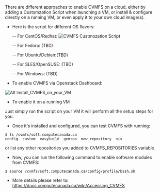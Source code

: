 

There are different approaches to enable CVMFS on a cloud, either by adding a Customzation Script when launching a VM, or install & configure directly on a running VM, or even apply it to your own cloud image(s). 

* Here is the script for different OS flavors:

  -- For CentOS/Redhat: ![CVMFS Custmozation Script](https://github.com/ualberta-rcg/public/blob/master/cloud-bootcamp/CVMFS/custom_script)

  -- For Fedora: (TBD) 

  -- For Ubuntu/Debian:(TBD) 

  -- For SLES/OpenSUSE: (TBD) 

  -- For Windows: (TBD) 


* To enable CVMFS via Openstack Dashboard:

![Alt Install_CVMFS_on_your_VM](https://user-images.githubusercontent.com/73720293/97760381-a80ae600-1ac8-11eb-904f-5861c93d6bd8.png)



* To enable it on a running VM

Just simply run the script on your VM it will perform all the setup steps for you.  


* Once it's installed and configured, you can test CVMFS with running:

```
$ ls /cvmfs/soft.computecanada.ca
config  custom  easybuild  gentoo  new_repository  nix
```

or list any other repositories you added to CVMFS_REPOSITORIES variable. 


* Now, you can run the following command to enable software modules from CVMFS:

`$ source /cvmfs/soft.computecanada.ca/config/profile/bash.sh`

* More details please refer to: https://docs.computecanada.ca/wiki/Accessing_CVMFS


